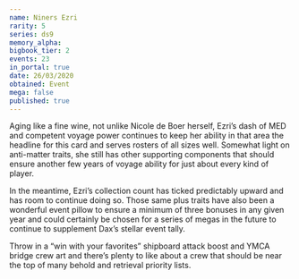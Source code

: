 ```yaml
---
name: Niners Ezri
rarity: 5
series: ds9
memory_alpha:
bigbook_tier: 2
events: 23
in_portal: true
date: 26/03/2020
obtained: Event
mega: false
published: true
---
```


Aging like a fine wine, not unlike Nicole de Boer herself, Ezri’s dash of MED and competent voyage power continues to keep her ability in that area the headline for this card and serves rosters of all sizes well. Somewhat light on anti-matter traits, she still has other supporting components that should ensure another few years of voyage ability for just about every kind of player.

In the meantime, Ezri’s collection count has ticked predictably upward and has room to continue doing so. Those same plus traits have also been a wonderful event pillow to ensure a minimum of three bonuses in any given year and could certainly be chosen for a series of megas in the future to continue to supplement Dax’s stellar event tally.

Throw in a “win with your favorites” shipboard attack boost and YMCA bridge crew art and there’s plenty to like about a crew that should be near the top of many behold and retrieval priority lists.
